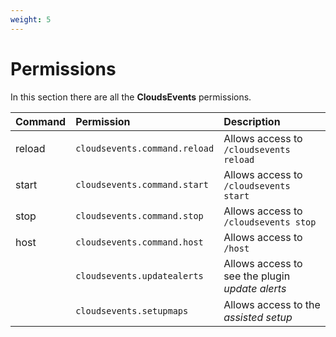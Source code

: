 ```yaml
---
weight: 5
---
```

# Permissions

In this section there are all the <b>CloudsEvents</b> permissions.

| Command | Permission                    | Description                                          |
|:--------|:------------------------------|:-----------------------------------------------------|
| reload  | `cloudsevents.command.reload` | Allows access to `/cloudsevents reload`              |  
| start   | `cloudsevents.command.start`  | Allows access to `/cloudsevents start`               | 
| stop    | `cloudsevents.command.stop`   | Allows access to `/cloudsevents stop`                |
| host    | `cloudsevents.command.host`   | Allows access to `/host`                             |
|         | `cloudsevents.updatealerts`   | Allows access to see the plugin <i>update alerts</i> |
|         | `cloudsevents.setupmaps`      | Allows access to the <i>assisted setup</i>           |